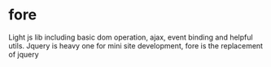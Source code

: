 fore
====

Light js lib including basic dom operation, ajax, event binding and helpful utils. Jquery is heavy one for mini site development, fore is the replacement of jquery
